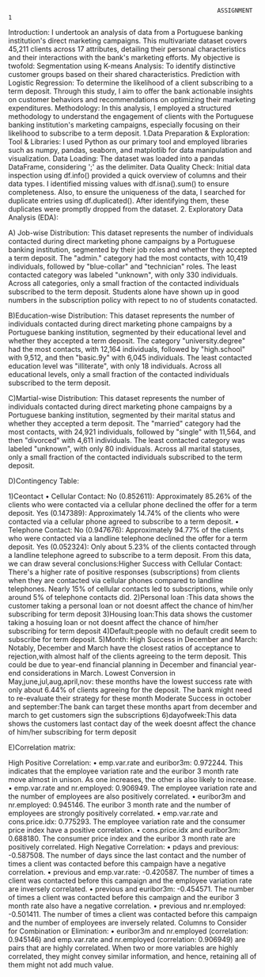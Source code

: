                                                                ASSIGNMENT 1
Introduction:
I undertook an analysis of data from a Portuguese banking institution's direct marketing campaigns. This multivariate dataset covers 45,211 clients across 17 attributes, detailing their personal characteristics and their interactions with the bank's marketing efforts. My objective is twofold:
Segmentation using K-means Analysis: To identify distinctive customer groups based on their shared characteristics.
Prediction with Logistic Regression: To determine the likelihood of a client subscribing to a term deposit.
Through this study, I aim to offer the bank actionable insights on customer behaviors and recommendations on optimizing their marketing expenditures.
Methodology: 
In this analysis, I employed a structured methodology to understand the engagement of clients with the Portuguese banking institution's marketing campaigns, especially focusing on their likelihood to subscribe to a term deposit.
1.Data Preparation & Exploration:
Tool & Libraries: I used Python as our primary tool and employed libraries such as numpy, pandas, seaborn, and matplotlib for data manipulation and visualization.
Data Loading: The dataset was loaded into a pandas DataFrame, considering ';' as the delimiter.
Data Quality Check: Initial data inspection using df.info() provided a quick overview of columns and their data types. I identified missing values with df.isna().sum() to ensure completeness. Also, to ensure the uniqueness of the data, I searched for duplicate entries using df.duplicated(). After identifying them, these duplicates were promptly dropped from the dataset.
2. Exploratory Data Analysis (EDA):

A) Job-wise Distribution: This dataset represents the number of individuals contacted during direct marketing phone campaigns by a Portuguese banking institution, segmented by their job roles and whether they accepted a term deposit. The "admin." category had the most contacts, with 10,419 individuals, followed by "blue-collar" and "technician" roles. The least contacted category was labeled "unknown", with only 330 individuals. Across all categories, only a small fraction of the contacted individuals subscribed to the term deposit. Students alone have shown up in good numbers in the subscription policy with repect to no of students conatacted.
 

B)Education-wise Distribution: This dataset represents the number of individuals contacted during direct marketing phone campaigns by a Portuguese banking institution, segmented by their educational level and whether they accepted a term deposit. The category "university.degree" had the most contacts, with 12,164 individuals, followed by "high.school" with 9,512, and then "basic.9y" with 6,045 individuals. The least contacted education level was "illiterate", with only 18 individuals. Across all educational levels, only a small fraction of the contacted individuals subscribed to the term deposit.
 
C)Martial-wise Distribution: This dataset represents the number of individuals contacted during direct marketing phone campaigns by a Portuguese banking institution, segmented by their marital status and whether they accepted a term deposit. The "married" category had the most contacts, with 24,921 individuals, followed by "single" with 11,564, and then "divorced" with 4,611 individuals. The least contacted category was labeled "unknown", with only 80 individuals. Across all marital statuses, only a small fraction of the contacted individuals subscribed to the term deposit.
 
D)Contingency Table:
 
 
1)Ceontact
•	Cellular Contact:
No (0.852611): Approximately 85.26% of the clients who were contacted via a cellular phone declined the offer for a term deposit.
Yes (0.147389): Approximately 14.74% of the clients who were contacted via a cellular phone agreed to subscribe to a term deposit.
•	Telephone Contact:
No (0.947676): Approximately 94.77% of the clients who were contacted via a landline telephone declined the offer for a term deposit.
Yes (0.052324): Only about 5.23% of the clients contacted through a landline telephone agreed to subscribe to a term deposit.
From this data, we can draw several conclusions:Higher Success with Cellular Contact: There's a higher rate of positive responses (subscriptions) from clients when they are contacted via cellular phones compared to landline telephones. Nearly 15% of cellular contacts led to subscriptions, while only around 5% of telephone contacts did.
2)Personal loan :This data shows the customer taking a personal loan  or not doesnt affect the chance of him/her subscribing for term deposit
3)Housing loan:This data shows the customer taking a hosuing loan  or not doesnt affect the chance of him/her subscribing for term deposit
4)Default:people with no default credit seem to subscribe for term deposit.
5)Month:
High Success in December and March: Notably, December and March have the closest ratios of acceptance to rejection,with almost half of the clients agreeing to the term deposit. This could be due to year-end financial planning in December and financial year-end considerations in March.
Lowest Conversion in May,june,jul,aug,april,nov: these months have the lowest success rate with only about 6.44% of clients agreeing for the deposit. The bank might need to re-evaluate their strategy for these month
Moderate Success in october and september:The bank can target these months apart from december and march to get customers sign the subscriptions
6)dayofweek:This data shows the customers last contact day of the week doesnt affect the chance of him/her subscribing for term deposit

E)Correlation matrix:
 
High Positive Correlation:
•	emp.var.rate and euribor3m: 0.972244. This indicates that the employee variation rate and the euribor 3 month rate move almost in unison. As one increases, the other is also likely to increase.
•	emp.var.rate and nr.employed: 0.906949. The employee variation rate and the number of employees are also positively correlated.
•	euribor3m and nr.employed: 0.945146. The euribor 3 month rate and the number of employees are strongly positively correlated.
•	emp.var.rate and cons.price.idx: 0.775293. The employee variation rate and the consumer price index have a positive correlation.
•	cons.price.idx and euribor3m: 0.688180. The consumer price index and the euribor 3 month rate are positively correlated.
High Negative Correlation:
•	pdays and previous: -0.587508. The number of days since the last contact and the number of times a client was contacted before this campaign have a negative correlation.
•	previous and emp.var.rate: -0.420587. The number of times a client was contacted before this campaign and the employee variation rate are inversely correlated.
•	previous and euribor3m: -0.454571. The number of times a client was contacted before this campaign and the euribor 3 month rate also have a negative correlation.
•	previous and nr.employed: -0.501411. The number of times a client was contacted before this campaign and the number of employees are inversely related.
Columns to Consider for Combination or Elimination:
•	euribor3m and nr.employed (correlation: 0.945146) and emp.var.rate and nr.employed (correlation: 0.906949) are  pairs that are highly correlated. When two or more variables are highly correlated, they might convey similar information, and hence, retaining all of them might not add much value.

